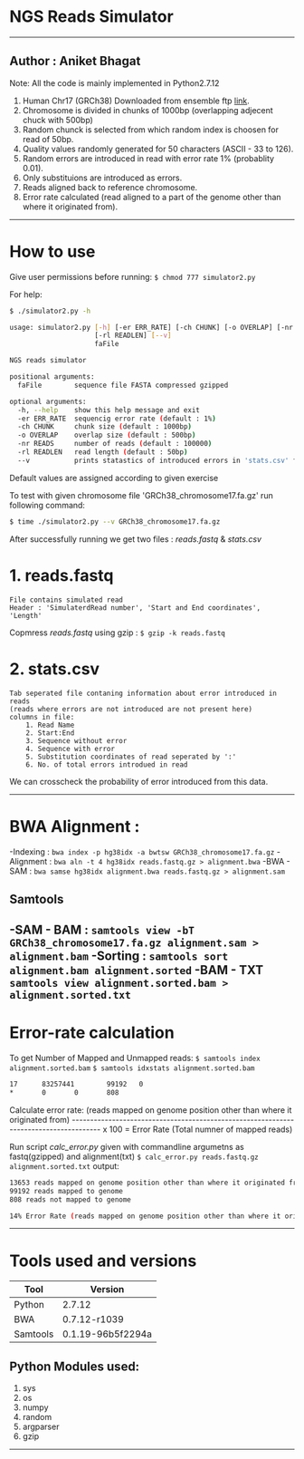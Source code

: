 # NGS Reads Simulator
---------------
Author : Aniket Bhagat
--
Note: All the code is mainly implemented in Python2.7.12
1. Human Chr17 (GRCh38) Downloaded from ensemble ftp [link](http://ftp.ensembl.org/pub/release-95/fasta/homo_sapiens/dna/).
2. Chromosome is divided in chunks of 1000bp (overlapping adjecent chuck with 500bp)
3. Random chunck is selected from which random index is choosen for read of 50bp.
4. Quality values randomly generated for 50 characters (ASCII - 33 to 126).
5. Random errors are introduced in read with error rate 1% (probablity 0.01).
6. Only substituions are introduced as errors.
7. Reads aligned back to reference chromosome.
8. Error rate calculated (read aligned to a part of the genome other than where it originated from).
-----
# How to use
Give user permissions before running:
`$ chmod 777 simulator2.py`

For help:
```sh
$ ./simulator2.py -h

usage: simulator2.py [-h] [-er ERR_RATE] [-ch CHUNK] [-o OVERLAP] [-nr READS]
                     [-rl READLEN] [--v]
                     faFile

NGS reads simulator

positional arguments:
  faFile        sequence file FASTA compressed gzipped

optional arguments:
  -h, --help    show this help message and exit
  -er ERR_RATE  sequencig error rate (default : 1%)
  -ch CHUNK     chunk size (default : 1000bp)
  -o OVERLAP    overlap size (default : 500bp)
  -nr READS     number of reads (default : 100000)
  -rl READLEN   read length (default : 50bp)
  --v           prints statastics of introduced errors in 'stats.csv' file
```
  Default values are assigned according to given exercise

To test with given chromosome file 'GRCh38_chromosome17.fa.gz' run following command: 
```sh
$ time ./simulator2.py --v GRCh38_chromosome17.fa.gz
```

After successfully running we get two files : *reads.fastq* & *stats.csv*
# 1. reads.fastq 
    File contains simulated read
    Header : 'SimulaterdRead number', 'Start and End coordinates', 'Length'
Copmress *reads.fastq* using gzip : ```$ gzip -k reads.fastq```
# 2. stats.csv
    Tab seperated file contaning information about error introduced in reads
    (reads where errors are not introduced are not present here)
    columns in file:
        1. Read Name
        2. Start:End
        3. Sequence without error
        4. Sequence with error
        5. Substitution coordinates of read seperated by ':'
        6. No. of total errors introdued in read
We can crosscheck the probability of error introduced from this data.

--------
# BWA Alignment :
-Indexing : `bwa index -p hg38idx -a bwtsw GRCh38_chromosome17.fa.gz`
-Alignment : `bwa aln -t 4 hg38idx reads.fastq.gz > alignment.bwa`
-BWA - SAM : `bwa samse hg38idx alignment.bwa reads.fastq.gz > alignment.sam`

Samtools
---
-SAM - BAM : `samtools view -bT GRCh38_chromosome17.fa.gz alignment.sam > alignment.bam`
-Sorting : `samtools sort alignment.bam alignment.sorted`
-BAM - TXT `samtools view alignment.sorted.bam > alignment.sorted.txt`
---------
# Error-rate calculation

To get Number of Mapped and Unmapped reads:
`$ samtools index alignment.sorted.bam`
`$ samtools idxstats alignment.sorted.bam`
```sh
17      83257441        99192   0
*       0       0       808
```

Calculate error rate:
(reads mapped on genome position other than where it originated from)
-------------------------------------------------------------------------------------- x 100 = Error Rate
(Total numner of mapped reads)

Run script *calc_error.py* given with commandline argumetns as fastq(gzipped) and alignment(txt)
`$ calc_error.py reads.fastq.gz alignment.sorted.txt`
output:
```sh
13653 reads mapped on genome position other than where it originated from
99192 reads mapped to genome
808 reads not mapped to genome

14% Error Rate (reads mapped on genome position other than where it originated from)
```
-----
# Tools used and versions

| Tool | Version |
| ------ | ------ |
| Python | 2.7.12 |
| BWA | 0.7.12-r1039 |
| Samtools | 0.1.19-96b5f2294a |

Python Modules used:
---
1. sys
2. os
3. numpy
4. random
5. argparser
6. gzip
-----
